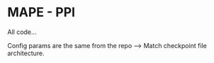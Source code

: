 # MAPE - PPI

All code...

Config params are the same from the repo --> Match checkpoint file architecture.